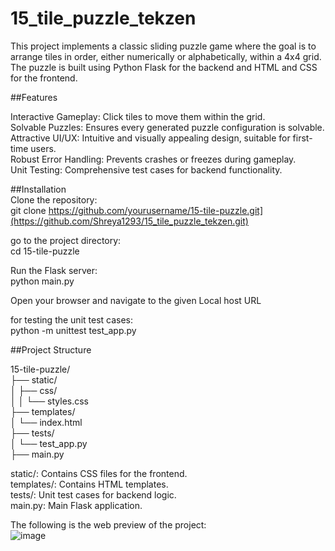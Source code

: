 # 15_tile_puzzle_tekzen

This project implements a classic sliding puzzle game where the goal is to arrange tiles in order, either numerically or alphabetically, within a 4x4 grid. The puzzle is built using Python Flask for the backend and HTML and CSS for the frontend.  

##Features  

Interactive Gameplay: Click tiles to move them within the grid.  
Solvable Puzzles: Ensures every generated puzzle configuration is solvable.  
Attractive UI/UX: Intuitive and visually appealing design, suitable for first-time users.  
Robust Error Handling: Prevents crashes or freezes during gameplay.  
Unit Testing: Comprehensive test cases for backend functionality.  

##Installation  
Clone the repository:  
git clone https://github.com/yourusername/15-tile-puzzle.git](https://github.com/Shreya1293/15_tile_puzzle_tekzen.git)  
  
go to the project directory:  
cd 15-tile-puzzle  
  
Run the Flask server:  
python main.py  
  
Open your browser and navigate to the given Local host URL  

for testing the unit test cases:  
python -m unittest test_app.py  
  
##Project Structure  
  
15-tile-puzzle/  
├── static/  
│   ├── css/  
│   │   └── styles.css  
├── templates/  
│   └── index.html  
├── tests/  
│   └── test_app.py  
├── main.py  
  
static/: Contains CSS files for the frontend.  
templates/: Contains HTML templates.  
tests/: Unit test cases for backend logic.  
main.py: Main Flask application.  
  
The following is the web preview of the project:  
![image](https://github.com/user-attachments/assets/3ee20f65-e114-4cb6-98bc-d074df7e1a20)

